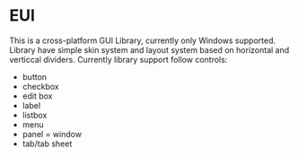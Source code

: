 # EUI

This is a cross-platform GUI Library, currently only Windows supported.
Library have simple skin system and layout system based on horizontal and verticcal dividers.
Currently library support follow controls:
- button
- checkbox
- edit box
- label
- listbox
- menu
- panel
= window
- tab/tab sheet
